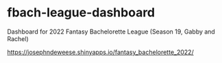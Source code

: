 # fbach-league-dashboard
Dashboard for 2022 Fantasy Bachelorette League (Season 19, Gabby and Rachel)

https://josephndeweese.shinyapps.io/fantasy_bachelorette_2022/